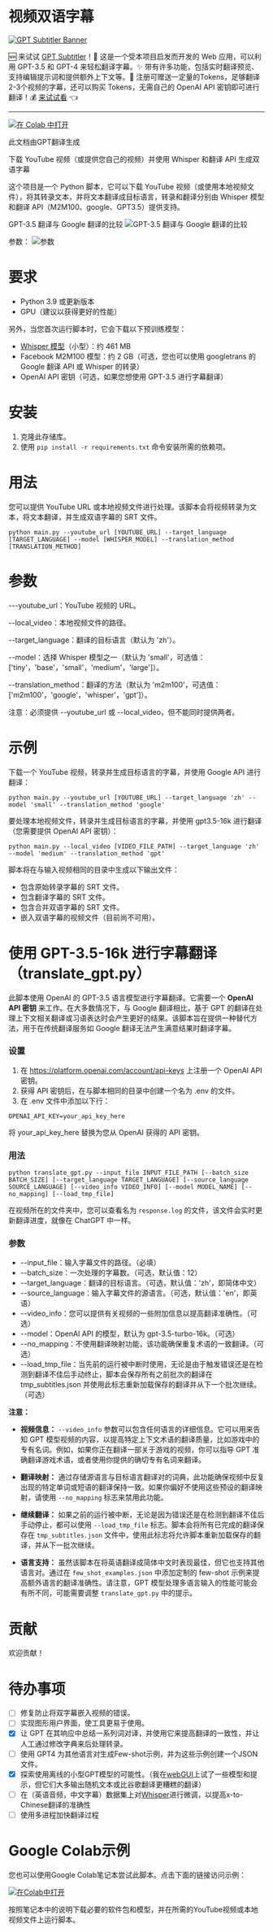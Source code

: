 # 视频双语字幕


[![GPT Subtitler Banner](assets/gpt_subtitler_zh.png)](https://gptsubtitler.com)

🆕 来试试 [GPT Subtitler](https://gptsubtitler.com)！🚀 这是一个受本项目启发而开发的 Web 应用，可以利用 GPT-3.5 和 GPT-4 来轻松翻译字幕。✨ 带有许多功能，包括实时翻译预览、支持编辑提示词和提供额外上下文等。🎁 注册可赠送一定量的Tokens，足够翻译2-3个视频的字幕，还可以购买 Tokens，无需自己的 OpenAI API 密钥即可进行翻译！💰 [来试试看](https://gptsubtitler.com) 👈

---

[![在 Colab 中打开](https://colab.research.google.com/assets/colab-badge.svg)](https://colab.research.google.com/drive/1XDLFlgew9BzUqNpTv_kq0HNocTNOSekP?usp=sharing)

此文档由GPT翻译生成

下载 YouTube 视频（或提供您自己的视频）并使用 Whisper 和翻译 API 生成双语字幕

这个项目是一个 Python 脚本，它可以下载 YouTube 视频（或使用本地视频文件），将其转录文本，并将文本翻译成目标语言，转录和翻译分别由 Whisper 模型和翻译 API（M2M100、google、GPT3.5）提供支持。

<!--注意：由于某些错误导致非英语语言字体无法找到，因此将字幕嵌入到视频中目前还无法实现。目前只能生成双语言的 SRT 文件。-->

GPT-3.5 翻译与 Google 翻译的比较
![GPT-3.5 翻译与 Google 翻译的比较](assets/google-vs-gpt.png)

参数：
![参数](assets/args.png)


# 要求

- Python 3.9 或更新版本
- GPU（建议以获得更好的性能）

另外，当您首次运行脚本时，它会下载以下预训练模型：

- [Whisper 模型](https://github.com/openai/whisper)（小型）：约 461 MB
- Facebook M2M100 模型：约 2 GB（可选，您也可以使用 googletrans 的 Google 翻译 API 或 Whisper 的转录）
- OpenAI API 密钥（可选，如果您想使用 GPT-3.5 进行字幕翻译）


# 安装
1. 克隆此存储库。
2. 使用 ``` pip install -r requirements.txt ``` 命令安装所需的依赖项。

# 用法
您可以提供 YouTube URL 或本地视频文件进行处理。该脚本会将视频转录为文本，将文本翻译，并生成双语字幕的 SRT 文件。

```
python main.py --youtube_url [YOUTUBE_URL] --target_language [TARGET_LANGUAGE] --model [WHISPER_MODEL] --translation_method [TRANSLATION_METHOD]

```
# 参数

---youtube_url：YouTube 视频的 URL。

--local_video：本地视频文件的路径。

--target_language：翻译的目标语言（默认为 'zh'）。

--model：选择 Whisper 模型之一（默认为 'small'，可选值：['tiny'，'base'，'small'，'medium'，'large']）。

--translation_method：翻译的方法（默认为 'm2m100'，可选值：['m2m100'，'google'，'whisper'，'gpt']）。


注意：必须提供 --youtube_url 或 --local_video，但不能同时提供两者。

# 示例

下载一个 YouTube 视频，转录并生成目标语言的字幕，并使用 Google API 进行翻译：

```
python main.py --youtube_url [YOUTUBE_URL] --target_language 'zh' --model 'small' --translation_method 'google'
```

要处理本地视频文件，转录并生成目标语言的字幕，并使用 gpt3.5-16k 进行翻译（您需要提供 OpenAI API 密钥）：

```
python main.py --local_video [VIDEO_FILE_PATH] --target_language 'zh' --model 'medium' --translation_method 'gpt'
```


脚本将在与输入视频相同的目录中生成以下输出文件：

- 包含原始转录字幕的 SRT 文件。
- 包含翻译字幕的 SRT 文件。
- 包含合并双语字幕的 SRT 文件。
- 嵌入双语字幕的视频文件（目前尚不可用）。


# 使用 GPT-3.5-16k 进行字幕翻译（translate_gpt.py）

此脚本使用 OpenAI 的 GPT-3.5 语言模型进行字幕翻译。它需要一个 **OpenAI API 密钥** 来工作。在大多数情况下，与 Google 翻译相比，基于 GPT 的翻译在处理上下文相关翻译或习语表达时会产生更好的结果。该脚本旨在提供一种替代方法，用于在传统翻译服务如 Google 翻译无法产生满意结果时翻译字幕。



### 设置
1. 在 https://platform.openai.com/account/api-keys 上注册一个 OpenAI API 密钥。
2. 获得 API 密钥后，在与脚本相同的目录中创建一个名为 .env 的文件。
3. 在 .env 文件中添加以下行：
```
OPENAI_API_KEY=your_api_key_here
```
将 your_api_key_here 替换为您从 OpenAI 获得的 API 密钥。

### 用法

```
python translate_gpt.py --input_file INPUT_FILE_PATH [--batch_size BATCH_SIZE] [--target_language TARGET_LANGUAGE] [--source_language SOURCE_LANGUAGE] [--video_info VIDEO_INFO] [--model MODEL_NAME] [--no_mapping] [--load_tmp_file]
```

在视频所在的文件夹中，您可以查看名为 `response.log` 的文件，该文件会实时更新翻译进度，就像在 ChatGPT 中一样。

### 参数

- --input_file：输入字幕文件的路径。（必填）
- --batch_size：一次处理的字幕数。（可选，默认值：12）
- --target_language：翻译的目标语言。（可选，默认值：'zh'，即简体中文）
- --source_language：输入字幕文件的源语言。（可选，默认值：'en'，即英语）
- --video_info：您可以提供有关视频的一些附加信息以提高翻译准确性。（可选）
- --model：OpenAI API 的模型，默认为 gpt-3.5-turbo-16k。（可选）
- --no_mapping：不使用翻译映射功能，该功能确保重复术语的一致翻译。（可选）
- --load_tmp_file：当先前的运行被中断时使用，无论是由于触发错误还是在检测到翻译不佳后手动终止，脚本会保存所有之前批次的翻译在 tmp_subtitles.json 并使用此标志重新加载保存的翻译并从下一个批次继续。（可选）

**注意：**

- **视频信息：** `--video_info` 参数可以包含任何语言的详细信息。它可以用来告知 GPT 模型视频的内容，以提高特定上下文术语的翻译质量，比如游戏中的专有名词。例如，如果你正在翻译一部关于游戏的视频，你可以指导 GPT 准确翻译游戏术语，或者使用你提供的确切专有名词来翻译。

- **翻译映射：** 通过存储源语言与目标语言翻译对的词典，此功能确保视频中反复出现的特定单词或短语的翻译保持一致。如果你偏好不使用这些预设的翻译映射，请使用 `--no_mapping` 标志来禁用此功能。

- **继续翻译：** 如果之前的运行被中断，无论是因为错误还是在检测到翻译不佳后手动停止，都可以使用 `--load_tmp_file` 标志。脚本会将所有已完成的翻译保存在 `tmp_subtitles.json` 文件中，使用此标志将允许脚本重新加载保存的翻译，并从下一批次继续。

- **语言支持：** 虽然该脚本在将英语翻译成简体中文时表现最佳，但它也支持其他语言对。通过在 `few_shot_examples.json` 中添加定制的 few-shot 示例来提高额外语言的翻译准确性。请注意，GPT 模型处理多语言输入的性能可能会有所不同，可能需要调整 `translate_gpt.py` 中的提示。

<!-- [GPT-3.5 翻译演示](https://www.bilibili.com/video/BV1xv4y1E7ZD/) -->


# 贡献
欢迎贡献！


# 待办事项
- [ ] 修复防止将双字幕嵌入视频的错误。
- [ ] 实现图形用户界面，使工具更易于使用。
- [x] 让 GPT 在其响应中总结一系列词对译，并使用它来提高翻译的一致性，并让人工通过修改字典来后处理转录。
- [ ] 使用 GPT4 为其他语言对生成Few-shot示例，并为这些示例创建一个JSON文件。
- [x] 探索使用离线的小型GPT模型的可能性。（我在[webGUI](https://github.com/oobabooga/text-generation-webui)上试了一些模型和提示，但它们大多输出随机文本或比谷歌翻译更糟糕的翻译）
- [ ] 在（英语音频，中文字幕）数据集上对[Whisper](https://github.com/jumon/whisper-finetuning)进行微调，以提高x-to-Chinese翻译的准确性
- [ ] 使用多进程加快翻译过程

# Google Colab示例
您也可以使用Google Colab笔记本尝试此脚本。点击下面的链接访问示例：

[![在Colab中打开](https://colab.research.google.com/assets/colab-badge.svg)](https://colab.research.google.com/drive/1XDLFlgew9BzUqNpTv_kq0HNocTNOSekP?usp=sharing)

按照笔记本中的说明下载必要的软件包和模型，并在所需的YouTube视频或本地视频文件上运行脚本。
